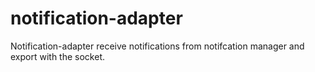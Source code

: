 # notification-adapter

Notification-adapter receive notifications from notifcation manager and export with the socket.
